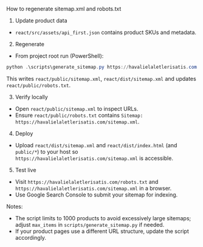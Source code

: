 How to regenerate sitemap.xml and robots.txt

1) Update product data
- `react/src/assets/api_first.json` contains product SKUs and metadata.

2) Regenerate
- From project root run (PowerShell):

```powershell
python .\scripts\generate_sitemap.py https://havalielaletlerisatis.com
```

This writes `react/public/sitemap.xml`, `react/dist/sitemap.xml` and updates `react/public/robots.txt`.

3) Verify locally
- Open `react/public/sitemap.xml` to inspect URLs.
- Ensure `react/public/robots.txt` contains `Sitemap: https://havalielaletlerisatis.com/sitemap.xml`.

4) Deploy
- Upload `react/dist/sitemap.xml` and `react/dist/index.html` (and `public/*`) to your host so `https://havalielaletlerisatis.com/sitemap.xml` is accessible.

5) Test live
- Visit `https://havalielaletlerisatis.com/robots.txt` and `https://havalielaletlerisatis.com/sitemap.xml` in a browser.
- Use Google Search Console to submit your sitemap for indexing.

Notes:
- The script limits to 1000 products to avoid excessively large sitemaps; adjust `max_items` in `scripts/generate_sitemap.py` if needed.
- If your product pages use a different URL structure, update the script accordingly.
